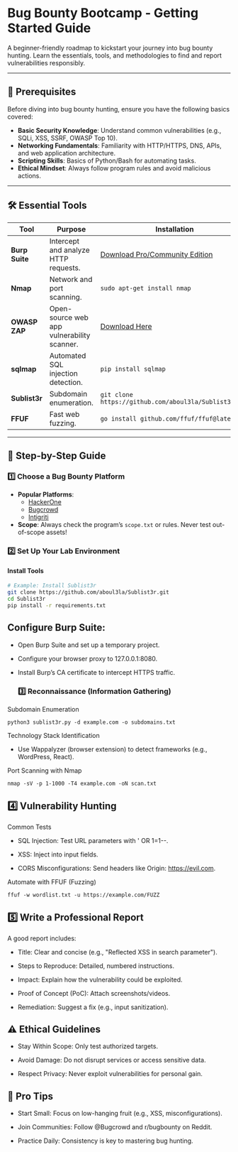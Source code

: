# Bug Bounty Bootcamp - Getting Started Guide

A beginner-friendly roadmap to kickstart your journey into bug bounty hunting. Learn the essentials, tools, and methodologies to find and report vulnerabilities responsibly.

---

## 🎯 Prerequisites

Before diving into bug bounty hunting, ensure you have the following basics covered:

- **Basic Security Knowledge**: Understand common vulnerabilities (e.g., SQLi, XSS, SSRF, OWASP Top 10).
- **Networking Fundamentals**: Familiarity with HTTP/HTTPS, DNS, APIs, and web application architecture.
- **Scripting Skills**: Basics of Python/Bash for automating tasks.
- **Ethical Mindset**: Always follow program rules and avoid malicious actions.

---

## 🛠️ Essential Tools

| Tool | Purpose | Installation |
|------|---------|--------------|
| **Burp Suite** | Intercept and analyze HTTP requests. | [Download Pro/Community Edition](https://portswigger.net/burp) |
| **Nmap** | Network and port scanning. | `sudo apt-get install nmap` |
| **OWASP ZAP** | Open-source web app vulnerability scanner. | [Download Here](https://www.zaproxy.org/download/) |
| **sqlmap** | Automated SQL injection detection. | `pip install sqlmap` |
| **Sublist3r** | Subdomain enumeration. | `git clone https://github.com/aboul3la/Sublist3r.git` |
| **FFUF** | Fast web fuzzing. | `go install github.com/ffuf/ffuf@latest` |

---

## 🚀 Step-by-Step Guide

### 1️⃣ Choose a Bug Bounty Platform
- **Popular Platforms**: 
  - [HackerOne](https://hackerone.com)
  - [Bugcrowd](https://bugcrowd.com)
  - [Intigriti](https://www.intigriti.com)
- **Scope**: Always check the program’s `scope.txt` or rules. Never test out-of-scope assets!

### 2️⃣ Set Up Your Lab Environment
#### Install Tools
```bash
# Example: Install Sublist3r
git clone https://github.com/aboul3la/Sublist3r.git
cd Sublist3r
pip install -r requirements.txt
```

## Configure Burp Suite:
- Open Burp Suite and set up a temporary project.
- Configure your browser proxy to 127.0.0.1:8080.
- Install Burp’s CA certificate to intercept HTTPS traffic.

  ### 3️⃣ Reconnaissance (Information Gathering)
Subdomain Enumeration
```
python3 sublist3r.py -d example.com -o subdomains.txt
```
Technology Stack Identification
- Use Wappalyzer (browser extension) to detect frameworks (e.g., WordPress, React).

Port Scanning with Nmap
```
nmap -sV -p 1-1000 -T4 example.com -oN scan.txt
```

## 4️⃣ Vulnerability Hunting
Common Tests
- SQL Injection: Test URL parameters with ' OR 1=1--.

- XSS: Inject <script>alert(1)</script> into input fields.

- CORS Misconfigurations: Send headers like Origin: https://evil.com.

Automate with FFUF (Fuzzing)
```
ffuf -w wordlist.txt -u https://example.com/FUZZ
```
## 5️⃣ Write a Professional Report
A good report includes:

- Title: Clear and concise (e.g., "Reflected XSS in search parameter").

- Steps to Reproduce: Detailed, numbered instructions.

- Impact: Explain how the vulnerability could be exploited.

- Proof of Concept (PoC): Attach screenshots/videos.

- Remediation: Suggest a fix (e.g., input sanitization).

## ⚠️ Ethical Guidelines
- Stay Within Scope: Only test authorized targets.

- Avoid Damage: Do not disrupt services or access sensitive data.

- Respect Privacy: Never exploit vulnerabilities for personal gain.

 ## 🌟 Pro Tips
- Start Small: Focus on low-hanging fruit (e.g., XSS, misconfigurations).

- Join Communities: Follow @Bugcrowd and r/bugbounty on Reddit.

- Practice Daily: Consistency is key to mastering bug hunting.



